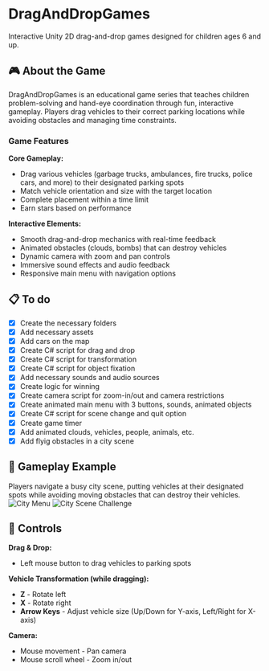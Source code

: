 # DragAndDropGames

Interactive Unity 2D drag-and-drop games designed for children ages 6 and up.

## 🎮 About the Game

DragAndDropGames is an educational game series that teaches children problem-solving and hand-eye coordination through fun, interactive gameplay. Players drag vehicles to their correct parking locations while avoiding obstacles and managing time constraints.

### Game Features

**Core Gameplay:**
- Drag various vehicles (garbage trucks, ambulances, fire trucks, police cars, and more) to their designated parking spots
- Match vehicle orientation and size with the target location
- Complete placement within a time limit
- Earn stars based on performance

**Interactive Elements:**
- Smooth drag-and-drop mechanics with real-time feedback
- Animated obstacles (clouds, bombs) that can destroy vehicles
- Dynamic camera with zoom and pan controls
- Immersive sound effects and audio feedback
- Responsive main menu with navigation options

## 📋 To do

- [x] Create the necessary folders
- [x] Add necessary assets
- [x] Add cars on the map
- [x] Create C# script for drag and drop
- [x] Create C# script for transformation
- [x] Create C# script for object fixation
- [x] Add necessary sounds and audio sources
- [X] Create logic for winning
- [X] Create camera script for zoom-in/out and camera restrictions
- [x] Create animated main menu with 3 buttons, sounds, animated objects
- [x] Create C# script for scene change and quit option
- [x] Create game timer
- [x] Add animated clouds, vehicles, people, animals, etc.
- [X] Add flyig obstacles in a city scene

## 🎯 Gameplay Example
Players navigate a busy city scene, putting vehicles at their designated spots while avoiding moving obstacles that can destroy their vehicles.
![City Menu](https://cdn.discordapp.com/attachments/668518956390285335/1427805742965985392/image.png?ex=68f03338&is=68eee1b8&hm=deb218a1f3afdcf7e5281688f35418cf6eeba128b620c6dd6463a12f70c76732&)
![City Scene Challenge](https://cdn.discordapp.com/attachments/668518956390285335/1427805735940526213/image.png?ex=68f03336&is=68eee1b6&hm=4b9381380c0801c423b3b7a7e72089bd27a8eac9d36c464a7e554dcd059b4438&)

## 📱 Controls
**Drag & Drop:**
- Left mouse button to drag vehicles to parking spots

**Vehicle Transformation (while dragging):**
- **Z** - Rotate left
- **X** - Rotate right
- **Arrow Keys** - Adjust vehicle size (Up/Down for Y-axis, Left/Right for X-axis)

**Camera:**
- Mouse movement - Pan camera
- Mouse scroll wheel - Zoom in/out
